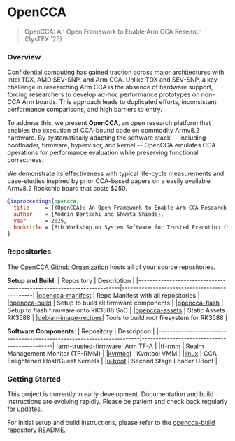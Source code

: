 # OpenCCA
>
> OpenCCA: An Open Framework to Enable Arm CCA Research  
> (SysTEX '25)  

### Overview
Confidential computing has gained traction across major architectures with Intel TDX, AMD SEV-SNP, and Arm CCA. Unlike TDX and SEV-SNP, a key challenge in researching Arm CCA is the absence of hardware support, forcing researchers to develop ad-hoc performance prototypes on non-CCA Arm boards. This approach leads to duplicated efforts, inconsistent performance comparisons, and high barriers to entry. 

To address this, we present **OpenCCA**, an open research platform that enables the execution of CCA-bound code on commodity Armv8.2 hardware. By systematically adapting the software stack -- including bootloader, firmware, hypervisor, and kernel -- OpenCCA emulates CCA operations for performance evaluation while preserving functional correctness.

We demonstrate its effectiveness with typical life-cycle measurements and case-studies inspired by prior CCA-based papers on a easily available Armv8.2 Rockchip board that costs $250.

```bibtex
@inproceedings{opencca,
  title     = {{OpenCCA}: An Open Framework to Enable Arm CCA Research},
  author    = {Andrin Bertschi and Shweta Shinde},
  year      = 2025,
  booktitle = {8th Workshop on System Software for Trusted Execution (SysTEX 2025)},
}
```

### Repositories
The [OpenCCA Github Organization](https://github.com/opencca) hosts all of your source repositories.

**Setup and Build**:
| Repository                                                            | Description                                  |
|-----------------------------------------------------------------------|----------------------------------------------|
|[opencca-manifest](https://github.com/opencca/opencca-manifest)        | Repo Manifest with all repositories          |
|[opencca-build](https://github.com/opencca/opencca-build)              | Setup to build all firmware components       |
|[opencca-flash](https://github.com/opencca/opencca-flash)              | Setup to flash firmware onto RK3588 SoC      |
|[opencca-assets](https://github.com/opencca/opencca-assets)            | Static Assets RK3588                         |
|[debian-image-recipes](https://github.com/opencca/debian-image-recipes)| Tools to build root filesystem for RK3588    |

**Software Components**:
| Repository                                                            | Description                                  |
|-----------------------------------------------------------------------|----------------------------------------------|
|[arm-trusted-firmware](https://github.com/opencca/arm-trusted-firmware)| Arm TF-A                                     |
|[tf-rmm](https://github.com/opencca/tf-rmm)                            | Realm Management Monitor (TF-RMM)            |
|[kvmtool](https://github.com/opencca/kvmtool)                          | Kvmtool VMM                                  |
|[linux](https://github.com/opencca/linux)                              | CCA Enlightened Host/Guest Kernels           |
|[u-boot](https://github.com/opencca/u-boot)                            | Second Stage Loader UBoot                    |


### Getting Started

This project is currently in early development. Documentation and build instructions are evolving rapidly. Please be patient and check back regularly for updates.

For initial setup and build instructions, please refer to the [opencca-build](https://github.com/opencca/opencca-build) repository README.
